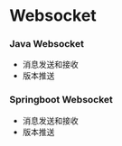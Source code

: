 # Websocket

### Java Websocket
- 消息发送和接收   
- 版本推送  

### Springboot Websocket
- 消息发送和接收   
- 版本推送  